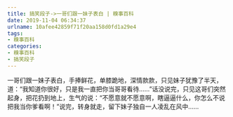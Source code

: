 ```yaml
---
title: 搞笑段子->一哥们跟一妹子表白 | 糗事百科
date: 2019-11-04 06:34:37
urlname: 10afee42859f71f20aa158d0fd1a29e4
tags: 
- 糗事百科
categories:
- 糗事百科
- 搞笑段子
---
```

一哥们跟一妹子表白，手捧鲜花，单膝跪地，深情款款，只见妹子犹豫了半天，道：“我知道你很好，只是我一直把你当哥哥看待……”话没说完，只见这哥们突然起身，把花扔到地上，生气的说：“不愿意就不愿意啊，瞎逼逼什么，你怎么不说把我当你爹看啊！”说完，转身就走，留下妹子独自一人凌乱在风中……



